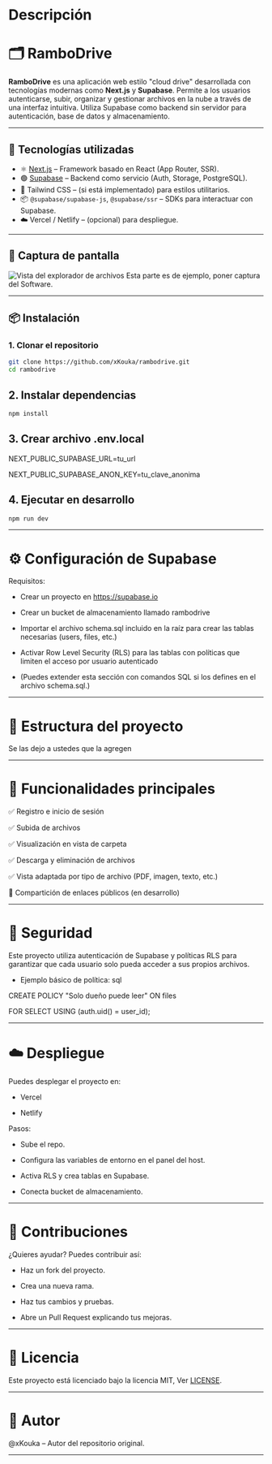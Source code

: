 # Descripción

# 🗂️ RamboDrive

**RamboDrive** es una aplicación web estilo "cloud drive" desarrollada con tecnologías modernas como **Next.js** y **Supabase**. Permite a los usuarios autenticarse, subir, organizar y gestionar archivos en la nube a través de una interfaz intuitiva. Utiliza Supabase como backend sin servidor para autenticación, base de datos y almacenamiento.

---

## 🚀 Tecnologías utilizadas

- ⚛️ [Next.js](https://nextjs.org/) – Framework basado en React (App Router, SSR).
- 🟢 [Supabase](https://supabase.io/) – Backend como servicio (Auth, Storage, PostgreSQL).
- 💅 Tailwind CSS – (si está implementado) para estilos utilitarios.
- 📦 `@supabase/supabase-js`, `@supabase/ssr` – SDKs para interactuar con Supabase.
- ☁️ Vercel / Netlify – (opcional) para despliegue.

---

## 📸 Captura de pantalla

<!-- Puedes subir tu propia imagen a /public y actualizar este enlace -->
![Vista del explorador de archivos](./public/preview-drive-ui.png) Esta parte es de ejemplo, poner captura del Software.

---

## 📦 Instalación

### 1. Clonar el repositorio

```bash
git clone https://github.com/xKouka/rambodrive.git
cd rambodrive
```
## 2. Instalar dependencias

```bash
npm install
```
## 3. Crear archivo .env.local

NEXT_PUBLIC_SUPABASE_URL=tu_url

NEXT_PUBLIC_SUPABASE_ANON_KEY=tu_clave_anonima

## 4. Ejecutar en desarrollo

```bash
npm run dev
```
---

# ⚙️ Configuración de Supabase
Requisitos:
- Crear un proyecto en https://supabase.io

- Crear un bucket de almacenamiento llamado rambodrive

- Importar el archivo schema.sql incluido en la raíz para crear las tablas necesarias (users, files, etc.)

- Activar Row Level Security (RLS) para las tablas con políticas que limiten el acceso por usuario autenticado

- (Puedes extender esta sección con comandos SQL si los defines en el archivo schema.sql.)

---

# 📁 Estructura del proyecto

Se las dejo a ustedes que la agregen

---

# 🎯 Funcionalidades principales
✅ Registro e inicio de sesión

✅ Subida de archivos

✅ Visualización en vista de carpeta

✅ Descarga y eliminación de archivos

✅ Vista adaptada por tipo de archivo (PDF, imagen, texto, etc.)

🚧 Compartición de enlaces públicos (en desarrollo)

---

# 🔐 Seguridad
Este proyecto utiliza autenticación de Supabase y políticas RLS para garantizar que cada usuario solo pueda acceder a sus propios archivos.

- Ejemplo básico de política:
sql

 CREATE POLICY "Solo dueño puede leer" ON files

 FOR SELECT USING (auth.uid() = user_id);

---

# ☁️ Despliegue
Puedes desplegar el proyecto en:

- Vercel

- Netlify

Pasos:

- Sube el repo.

- Configura las variables de entorno en el panel del host.

- Activa RLS y crea tablas en Supabase.

- Conecta bucket de almacenamiento.

---

# 🤝 Contribuciones

¿Quieres ayudar? Puedes contribuir así:

- Haz un fork del proyecto.

- Crea una nueva rama.

- Haz tus cambios y pruebas.

- Abre un Pull Request explicando tus mejoras.

---

# 📝 Licencia
Este proyecto está licenciado bajo la licencia MIT, Ver [LICENSE](./LICENSE).

---

# 👤 Autor
@xKouka – Autor del repositorio original.

---
